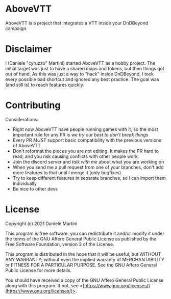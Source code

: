 # AboveVTT

AboveVTT is a project that integrates a VTT inside your DnDBeyond campaign.

# Disclaimer

I (Daniele "cyruzzo" Martini) started AboveVTT as a hobby project. The initial target was just to have a shared maps and tokens,
but then things got out of hand. As this was just a way to "hack" inside DnDBeyond, I took every possible bad shortcut and ignored any best practice.
The goal was (and still is) to reach features quickly.

# Contributing
Considerations:
- Right now AboveVTT have people running games with it, so the most important rule for any PR is *we try our best to don't break things*
- Every PR *MUST* support basic compatibility with the previous versions of AboveVTT.
- Don't reformat the pieces you are not editing. It makes the PR hard to read, and you risk causing conflicts with other people work.
- Join the discord server and *talk with me* about what you are working on
- When you send me a pull request from one of your branches, don't add more features to that until I merge it (only bugfixes) 
- Try to keep different features in separate branches, so I can import them individually
- Be nice to other devs 

# License

Copyright (c) 2021 Daniele Martini

This program is free software: you can redistribute it and/or modify it under the terms of the GNU Affero General Public License as published by the Free Software Foundation, version 3 of the License.

This program is distributed in the hope that it will be useful, but WITHOUT ANY WARRANTY; without even the implied warranty of MERCHANTABILITY or FITNESS FOR A PARTICULAR PURPOSE.  See the GNU Affero General Public License for more details.

You should have received a copy of the GNU Affero General Public License along with this program.  If not, see <[https://www.gnu.org/licenses/](https://www.gnu.org/licenses/)>.

